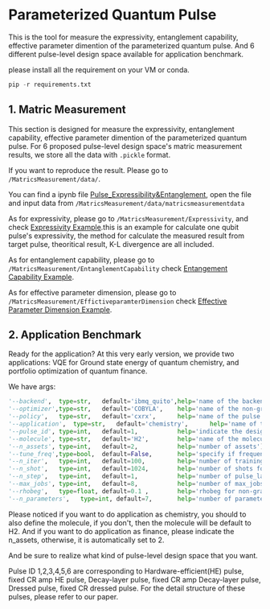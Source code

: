 # Parameterized Quantum Pulse
This is the tool for measure the expressivity, entanglement capability, effective parameter dimention of the parameterized quantum pulse. And 6 different pulse-level design space available for application benchmark. 

please install all the requirement on your VM or conda.

```python
pip -r requirements.txt
```

## 1. Matric Measurement
This section is designed for measure the expressivity, entanglement capability, effective parameter dimention of the parameterized quantum pulse.
For 6 proposed pulse-level design space's matric measurement results, we store all the data with `.pickle` format.

If you want to reproduce the result. Please go to `/MatricsMeasurement/data/`.

You can find a ipynb file [Pulse_Expressibility&Entanglement](https://github.com/zlianghahaha/ParameterizedQuantumPulse/blob/main/MatricsMeasurement/data/Pulse_Expressibility%26Entanglement.ipynb), open the file and input data from `/MatricsMeasurement/data/matricsmeasurementdata`

As for expressivity, please go to `/MatricsMeasurement/Expressivity`, and check [Expressivity Example](https://github.com/zlianghahaha/ParameterizedQuantumPulse/blob/main/MatricsMeasurement/Expressivity/JakartaPulseVQA_Expressibility.ipynb).this is an example for calculate one qubit pulse's expressivity, the method for calculate the measured result from target pulse, theoritical result, K-L divergence are all included.

As for entanglement capability, please go to `/MatricsMeasurement/EntanglementCapability` check [Entangement Capability Example](https://github.com/zlianghahaha/ParameterizedQuantumPulse/blob/main/MatricsMeasurement/EntanglementCapability/Pulse_Entanglement_Example.ipynb).

As for effective parameter dimension, please go to `/MatricsMeasurement/EffictiveparamterDimension` check [Effective Parameter Dimension Example](https://github.com/zlianghahaha/ParameterizedQuantumPulse/blob/main/MatricsMeasurement/EffectiveparameterDimension/EffectiveParameterDimension_Example.ipynb).


## 2. Application Benchmark

Ready for the application?
At this very early version, we provide two applications: VQE for Ground state energy of quantum chemistry, and portfolio optimization of quantum finance.

We have args:

```python
'--backend',  type=str,   default='ibmq_quito',help='name of the backend(Or a simulator like FakeManila)')
'--optimizer',type=str,   default='COBYLA',    help='name of the non-gradient optimizer')
'--policy',   type=str,   default='cxrx',      help='name of the pulse growth policy, deleted in this version')
'--application',  type=str,   default='chemistry',      help='name of the benchmark application')
'--pulse_id', type=int,   default=1,           help='indicate the design space at pulse level.')
'--molecule', type=str,   default='H2',        help='name of the molecules')
'--n_assets', type=int,   default=2,           help='number of assets')
'--tune_freq',type=bool,  default=False,       help='specify if frequencies are tuned')
'--n_iter',   type=int,   default=100,         help='number of training iterations')
'--n_shot',   type=int,   default=1024,        help='number of shots for measurement')
'--n_step',   type=int,   default=1,           help='number of pulse_layers')
'--max_jobs', type=int,   default=8,           help='number of max_jobs for multiprocessing')
'--rhobeg',   type=float, default=0.1 ,        help='rhobeg for non-gradient optimizer')
'--n_parameters',   type=int, default=7,       help='number of parameters in pulse ansatz')
```
Please noticed if you want to do application as chemistry, you should to also define the molecule, if you don't, then the molecule will be default to H2.
And if you want to do application as finance, please indicate the n_assets, otherwise, it is automatically set to 2.

And be sure to realize what kind of pulse-level design space that you want. 

Pulse ID 1,2,3,4,5,6 are corresponding to Hardware-efficient(HE) pulse, fixed CR amp HE pulse, Decay-layer pulse, fixed CR amp Decay-layer pulse, Dressed pulse, fixed CR dressed pulse. For the detail structure of these pulses, please refer to our paper.

